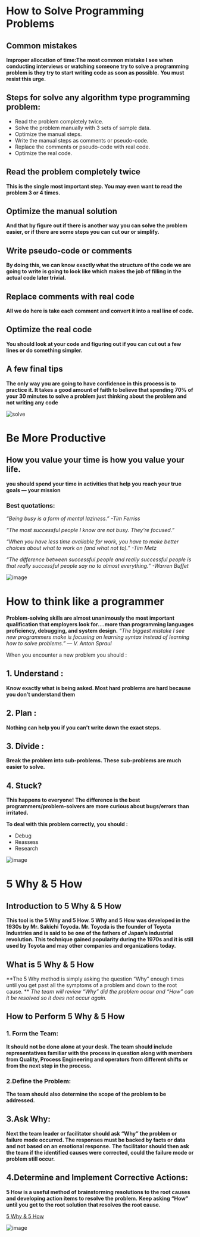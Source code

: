 # How to Solve Programming Problems
## Common mistakes
**Improper allocation of time:The most common mistake I see when conducting interviews or watching someone try to solve a programming problem is they try to start writing code as soon as possible.**
**You must resist this urge.**

## Steps for solve any algorithm type programming problem:
* Read the problem completely twice.
* Solve the problem manually with 3 sets of sample data.
* Optimize the manual steps.
* Write the manual steps as comments or pseudo-code.
* Replace the comments or pseudo-code with real code.
* Optimize the real code.

## Read the problem completely twice
**This is the single most important step.  You may even want to read the problem 3 or 4 times.**

## Optimize the manual solution
**And that by figure out if there is another way you can solve the problem easier, or if there are some steps you can cut our or simplify.**

## Write pseudo-code or comments
**By doing this, we can know exactly what the structure of the code we are going to write is going to look like which makes the job
of filling in the actual code later trivial.**

## Replace comments with real code
**All we do here is take each comment and convert it into a real line of code.**

## Optimize the real code
**You should  look at your code and figuring out if you can cut out a few lines or do something simpler.**

## A few final tips
**The only way you are going to have confidence in this process is to practice it.  It takes a good amount of faith to believe that spending 70% of your 30 minutes to solve
a problem just thinking about the problem and not writing any code**

![solve](https://miro.medium.com/max/10912/0*HcRHqaIZjFwSQ56b)


# Be More Productive
## How you value your time is how you value your life.

**you should spend your time in activities that help you reach your true goals — your mission**

### Best quotations:

*“Being busy is a form of mental laziness.” -Tim Ferriss*

*“The most successful people I know are not busy. They’re focused.”*

*“When you have less time available for work, you have to make better choices about what to work on (and what not to).” -Tim Metz*

*“The difference between successful people and really successful people is that really successful people say no to almost everything.” -Warren Buffet*


![image](https://www.integrify.com/site/assets/files/2219/be-more-productive.gif)



# How to think like a programmer
**Problem-solving skills are almost unanimously the most important qualification that employers look for….more than programming languages proficiency, debugging, and system design.**
*“The biggest mistake I see new programmers make is focusing on learning syntax instead of learning how to solve problems.” — V. Anton Spraul*

When you encounter a new problem you should :
## 1. Understand :
**Know exactly what is being asked. Most hard problems are hard because you don’t understand them**

## 2. Plan :
**Nothing can help you if you can’t write down the exact steps.**

## 3. Divide :
 **Break the problem into sub-problems. These sub-problems are much easier to solve.**
## 4. Stuck?
**This happens to everyone!**
**The difference is the best programmers/problem-solvers are more curious about bugs/errors than irritated.**

**To deal with this problem correctly, you should :**
* Debug  
* Reassess
* Research

![image](https://www.blogs.hss.ed.ac.uk/crag/files/2016/05/bigpreview_Computer-Brain.jpg)


# 5 Why & 5 How

## Introduction to 5 Why & 5 How

**This tool is the 5 Why and 5 How. 5 Why and 5 How was developed in the 1930s by Mr. Sakichi Toyoda.  Mr. Toyoda is the founder of Toyota Industries and is said to be one of the fathers of Japan’s industrial revolution. This technique gained popularity during the 1970s and it is still used by Toyota and may other companies and organizations today.**

## What is 5 Why & 5 How

**The 5 Why method is simply asking the question “Why” enough times until you get past all the symptoms of a problem and down to the root cause. **
*The team will review “Why” did the problem occur and “How” can it be resolved so it does not occur again.*

## How to Perform 5 Why & 5 How

### 1. Form the Team: 
**It should not be done alone at your desk. The team should include representatives familiar with the process in question along with members from Quality, Process Engineering and operators from different shifts or from the next step in the process.**

### 2.Define the Problem:
**The team should also determine the scope of the problem to be addressed.**

## 3.Ask Why:
**Next the team leader or facilitator should ask “Why” the problem or failure mode occurred. The responses must be backed by facts or data and not based on an emotional response.**
**The facilitator should then ask the team if the identified causes were corrected, could the failure mode or problem still occur.**

## 4.Determine and Implement Corrective Actions:
**5 How is a useful method of brainstorming resolutions to the root causes and developing action items to resolve the problem.** 
**Keep asking “How” until you get to the root solution that resolves the root cause.**

[5 Why & 5 How](https://quality-one.com/5-why-5-how/)

![image](https://open.bufferapp.com/wp-content/uploads/2014/12/5-Whys-Problem-Solving1.png)





